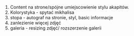1. Content na strone/spójne umiejscowienie stylu akapitów.
2. Kolorystyka - spytać mikhalisa
3. stopa - autograf na stronie, styl, basic informacje
4. zanlezienie więcej zdjęć
5. galeria - resizing zdjęć/ rozszerzenie galerii